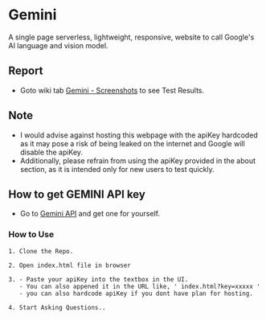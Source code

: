 # Gemini
A single page serverless, lightweight, responsive, website to call Google's AI language and vision model.

## Report
- Goto wiki tab [Gemini - Screenshots](https://github.com/nandhakumarnagaraj/Gemini/files/14318860/Gemini.-.Report.pdf)  to see Test Results.

## Note
- I would advise against hosting this webpage with the apiKey hardcoded as it may pose a risk of being leaked on the internet and Google will disable the apiKey.
- Additionally, please refrain from using the apiKey provided in the about section, as it is intended only for new users to test quickly.

## How to get GEMINI API key
- Go to [Gemini API](https://aistudio.google.com/app/apikey) and get one for yourself. 

### How to Use

```
1. Clone the Repo.
```

```
2. Open index.html file in browser
```

```
3. - Paste your apiKey into the textbox in the UI.
   - You can also appened it in the URL like, ' index.html?key=xxxxx '
   - you can also hardcode apiKey if you dont have plan for hosting.
``` 

```
4. Start Asking Questions..
```
